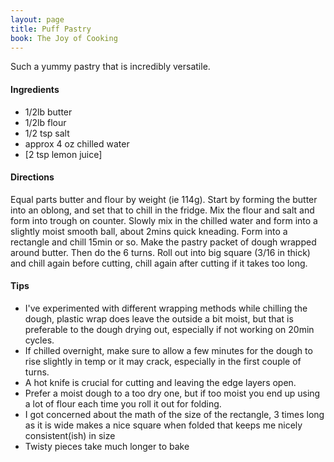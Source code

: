 ```yaml
---
layout: page
title: Puff Pastry
book: The Joy of Cooking
---
```


Such a yummy pastry that is incredibly versatile.

#### Ingredients
- 1/2lb butter
- 1/2lb flour
- 1/2 tsp salt
- approx 4 oz chilled water
- [2 tsp lemon juice]

#### Directions
Equal parts butter and flour by weight (ie 114g).
Start by forming the butter into an oblong, and set that to chill in the fridge.
Mix the flour and salt and form into trough on counter. Slowly mix in the chilled water and form into a slightly moist smooth ball, about 2mins quick kneading. Form into a rectangle and chill 15min or so. 
Make the pastry packet of dough wrapped around butter. Then do the 6 turns. 
Roll out into big square (3/16 in thick) and chill again before cutting, chill again after cutting if it takes too long.

#### Tips
- I've experimented with different wrapping methods while chilling the dough, plastic wrap does leave the outside a bit moist, but that is preferable to the dough drying out, especially if not working on 20min cycles.
- If chilled overnight, make sure to allow a few minutes for the dough to rise slightly in temp or it may crack, especially in the first couple of turns.
- A hot knife is crucial for cutting and leaving the edge layers open.
- Prefer a moist dough to a too dry one, but if too moist you end up using a lot of flour each time you roll it out for folding. 
- I got concerned about the math of the size of the rectangle, 3 times long as it is wide makes a nice square when folded that keeps me nicely consistent(ish) in size
- Twisty pieces take much longer to bake